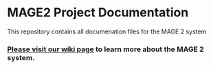 # MAGE2 Project Documentation
This repository contains all documenation files for the MAGE 2 system
### [Please visit our wiki page](https://github.com/Jacob-Dixon/MAGE2/wiki) to learn more about the MAGE 2 system.
